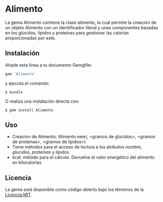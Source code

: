 # Alimento

La gema Alimento contiene la clase alimento, la cual permite la creación de un objeto Alimento con un identificador literal y unas componentes
basadas en los glúcidos, lípidos y proteínas para gestionar las calorías proporcionadas por este.

## Instalación

Añade esta línea a tu documento Gemgfile:

```ruby
gem 'Alimento'
```

y ejecuta el comando:

    $ bundle

O realiza una instalación directa con:

    $ gem install Alimento

## Uso

- Creacion de Alimento: Alimento.new(<Nombre del alimento>, <gramos de glúcidos>, <gramos de proteínas>, <gramos de lípidos>)
- Tiene métodos para el acceso de lectura a los atributos _nombre_, _glucidos_, _proteinas_ y _lipidos_.
- kcal: método para el cálculo. Devuelve el valor energético del alimento en kilocalorías

## Licencia

La gema está disponible como código abierto bajo los términos de la [Licencia MIT](http://opensource.org/licenses/MIT).

